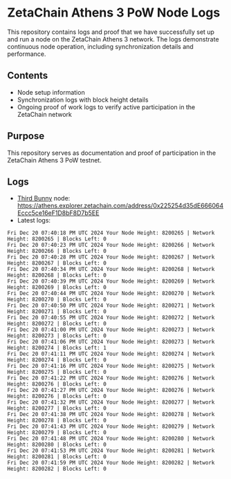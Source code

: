 # ZetaChain Athens 3 PoW Node Logs
This repository contains logs and proof that we have successfully set up and run a node on the ZetaChain Athens 3 network. The logs demonstrate continuous node operation, including synchronization details and performance.

## Contents
- Node setup information
- Synchronization logs with block height details
- Ongoing proof of work logs to verify active participation in the ZetaChain network

## Purpose
This repository serves as documentation and proof of participation in the ZetaChain Athens 3 PoW testnet.

## Logs

- [Third Bunny](https://thirdbunny.xyz/) node: https://athens.explorer.zetachain.com/address/0x225254d35dE666064Eccc5ce16eF1D8bF8D7b5EE
- Latest logs:
```
Fri Dec 20 07:40:18 PM UTC 2024 Your Node Height: 8200265 | Network Height: 8200265 | Blocks Left: 0
Fri Dec 20 07:40:23 PM UTC 2024 Your Node Height: 8200266 | Network Height: 8200266 | Blocks Left: 0
Fri Dec 20 07:40:28 PM UTC 2024 Your Node Height: 8200267 | Network Height: 8200267 | Blocks Left: 0
Fri Dec 20 07:40:34 PM UTC 2024 Your Node Height: 8200268 | Network Height: 8200268 | Blocks Left: 0
Fri Dec 20 07:40:39 PM UTC 2024 Your Node Height: 8200269 | Network Height: 8200269 | Blocks Left: 0
Fri Dec 20 07:40:44 PM UTC 2024 Your Node Height: 8200270 | Network Height: 8200270 | Blocks Left: 0
Fri Dec 20 07:40:50 PM UTC 2024 Your Node Height: 8200271 | Network Height: 8200271 | Blocks Left: 0
Fri Dec 20 07:40:55 PM UTC 2024 Your Node Height: 8200272 | Network Height: 8200272 | Blocks Left: 0
Fri Dec 20 07:41:00 PM UTC 2024 Your Node Height: 8200273 | Network Height: 8200273 | Blocks Left: 0
Fri Dec 20 07:41:06 PM UTC 2024 Your Node Height: 8200273 | Network Height: 8200274 | Blocks Left: 1
Fri Dec 20 07:41:11 PM UTC 2024 Your Node Height: 8200274 | Network Height: 8200274 | Blocks Left: 0
Fri Dec 20 07:41:16 PM UTC 2024 Your Node Height: 8200275 | Network Height: 8200275 | Blocks Left: 0
Fri Dec 20 07:41:22 PM UTC 2024 Your Node Height: 8200276 | Network Height: 8200276 | Blocks Left: 0
Fri Dec 20 07:41:27 PM UTC 2024 Your Node Height: 8200276 | Network Height: 8200276 | Blocks Left: 0
Fri Dec 20 07:41:32 PM UTC 2024 Your Node Height: 8200277 | Network Height: 8200277 | Blocks Left: 0
Fri Dec 20 07:41:38 PM UTC 2024 Your Node Height: 8200278 | Network Height: 8200278 | Blocks Left: 0
Fri Dec 20 07:41:43 PM UTC 2024 Your Node Height: 8200279 | Network Height: 8200279 | Blocks Left: 0
Fri Dec 20 07:41:48 PM UTC 2024 Your Node Height: 8200280 | Network Height: 8200280 | Blocks Left: 0
Fri Dec 20 07:41:53 PM UTC 2024 Your Node Height: 8200281 | Network Height: 8200281 | Blocks Left: 0
Fri Dec 20 07:41:59 PM UTC 2024 Your Node Height: 8200282 | Network Height: 8200282 | Blocks Left: 0
```
